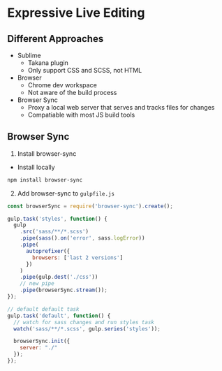 # Expressive Live Editing

## Different Approaches
- Sublime
  - Takana plugin
  - Only support CSS and SCSS, not HTML
- Browser
  - Chrome dev workspace
  - Not aware of the build process
- Browser Sync
  - Proxy a local web server that serves and tracks files for changes
  - Compatiable with most JS build tools

## Browser Sync

1. Install browser-sync
  - Install locally

```sh
npm install browser-sync
```

2. Add browser-sync to `gulpfile.js`

```js
const browserSync = require('browser-sync').create();

gulp.task('styles', function() {
  gulp
    .src('sass/**/*.scss')
    .pipe(sass().on('error', sass.logError))
    .pipe(
      autoprefixer({
        browsers: ['last 2 versions']
      })
    )
    .pipe(gulp.dest('./css'))
    // new pipe
    .pipe(browserSync.stream());
});

// default default task
gulp.task('default', function() {
  // watch for sass changes and run styles task
  watch('sass/**/*.scss', gulp.series('styles'));

  browserSync.init({
    server: "./"
  });
});
```
